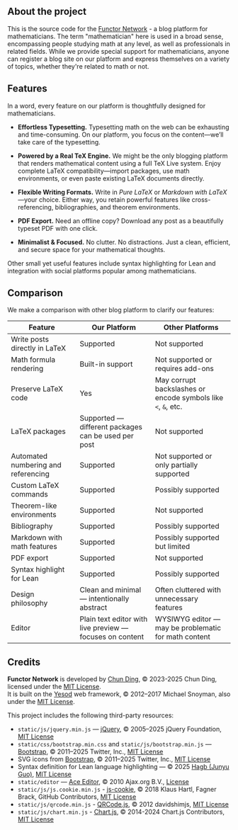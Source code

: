 ## About the project

This is the source code for the [Functor Network](https://functor.network) - a blog platform for mathematicians. The term "mathematician" here is used in a broad sense, encompassing people studying math at any level, as well as professionals in related fields. While we provide special support for mathematicians, anyone can register a blog site on our platform and express themselves on a variety of topics, whether they're related to math or not.

## Features


In a word, every feature on our platform is thoughtfully designed for mathematicians.

- **Effortless Typesetting.** Typesetting math on the web can be exhausting and time-consuming. On our platform, you focus on the content—we’ll take care of the typesetting.

- **Powered by a Real TeX Engine.** We might be the only blogging platform that renders mathematical content using a full TeX Live system. Enjoy complete LaTeX compatibility—import packages, use math environments, or even paste existing LaTeX documents directly.  

- **Flexible Writing Formats.** Write in *Pure LaTeX* or *Markdown with LaTeX*—your choice. Either way, you retain powerful features like cross-referencing, bibliographies, and theorem environments.  

- **PDF Export.** Need an offline copy? Download any post as a beautifully typeset PDF with one click.  

- **Minimalist & Focused.** No clutter. No distractions. Just a clean, efficient, and secure space for your mathematical thoughts.  

Other small yet useful features include syntax highlighting for Lean and integration with social platforms popular among mathematicians.


## Comparison

We make a comparison with other blog platform to clarify our features:

| Feature                          | Our Platform                                              | Other Platforms                                            |
|----------------------------------|------------------------------------------------------------|------------------------------------------------------------|
| Write posts directly in LaTeX    | Supported                                                  | Not supported                                              |
| Math formula rendering           | Built-in support                                           | Not supported or requires add-ons                         |
| Preserve LaTeX code              | Yes                                                        | May corrupt backslashes or encode symbols like `<`, `&`, etc. |
| LaTeX packages                   | Supported — different packages can be used per post        | Not supported                                              |
| Automated numbering and referencing | Supported                                               | Not supported or only partially supported                 |
| Custom LaTeX commands            | Supported                                                  | Possibly supported                                         |
| Theorem-like environments        | Supported                                                  | Not supported                                              |
| Bibliography                     | Supported                                                  | Possibly supported                                         |
| Markdown with math features      | Supported                                                  | Possibly supported but limited                             |
| PDF export                       | Supported                                                  | Not supported                                              |
| Syntax highlight for Lean        | Supported                                                  | Possibly supported                                              |
| Design philosophy                | Clean and minimal — intentionally abstract                 | Often cluttered with unnecessary features                  |
| Editor                           | Plain text editor with live preview — focuses on content   | WYSIWYG editor — may be problematic for math content       |


## Credits

**Functor Network** is developed by [Chun Ding](https://github.com/c-ding-math), © 2023-2025 Chun Ding, licensed under the [MIT License](https://opensource.org/licenses/MIT).  
It is built on the [Yesod](https://www.yesodweb.com/) web framework, © 2012–2017 Michael Snoyman, also under the [MIT License](https://opensource.org/licenses/MIT).

This project includes the following third-party resources:

- `static/js/jquery.min.js` — [jQuery](https://jquery.com/), © 2005–2025 jQuery Foundation, [MIT License](https://opensource.org/licenses/MIT)  
- `static/css/bootstrap.min.css` and `static/js/bootstrap.min.js` — [Bootstrap](https://getbootstrap.com/), © 2011–2025 Twitter, Inc., [MIT License](https://opensource.org/licenses/MIT)  
- SVG icons from [Bootstrap](https://getbootstrap.com/), © 2011–2025 Twitter, Inc., [MIT License](https://opensource.org/licenses/MIT)  
- Syntax definition for Lean language highlighting — © 2025 [Hagb (Junyu Guo)](https://github.com/Hagb), [MIT License](https://opensource.org/licenses/MIT)  
- `static/editor` — [Ace Editor](https://ace.c9.io/), © 2010 Ajax.org B.V., [License](static/editor/LICENSE)
- `static/js/js.cookie.min.js` - [js-cookie](https://github.com/js-cookie/js-cookie), © 2018 Klaus Hartl, Fagner Brack, GitHub Contributors, [MIT License](https://opensource.org/licenses/MIT)
- `static/js/qrcode.min.js` - [QRCode.js](https://github.com/davidshimjs/qrcodejs), © 2012 davidshimjs, [MIT License](https://opensource.org/licenses/MIT)
- `static/js/chart.min.js` - [Chart.js](https://www.chartjs.org/), © 2014-2024 Chart.js Contributors, [MIT License](https://opensource.org/licenses/MIT)
